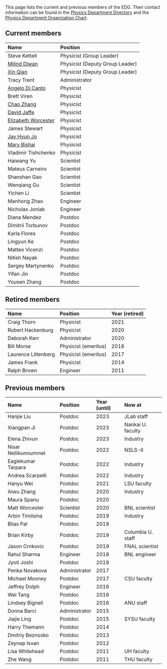 This page lists the current and previous members of the EDG. Their contact information can be found in the [Physics Department Directory](https://www.bnl.gov/physics/people/) and the [Physics Department Organization Chart](https://www.phy.bnl.gov/OrgChart/OrgChart.pdf).

## Current members

| Name         | Position       |
|:-------------|:------------------|
| Steve Kettell | Physicist (Group Leader) |
| [Milind Diwan](https://www.bnl.gov/staff/mdiwan) | Physicist (Deputy Group Leader) |
| [Xin Qian](https://www.bnl.gov/staff/xqian) | Physicist (Deputy Group Leader) |
| Tracy Trent | Administrator |
| [Angelo Di Canto](https://adicanto.web.cern.ch/adicanto/) | Physicist |
| Brett Viren | Physicist |
| [Chao Zhang](https://www.bnl.gov/staff/czhang) | Physicist |
| [David Jaffe](https://www.phy.bnl.gov/~djaffe/) | Physicist |
| [Elizabeth Worcester](https://www.phy.bnl.gov/~etw/prof.html) | Physicist |
| James Stewart | Physicist |
| [Jay Hyun Jo](https://www.jayhyunjo.com/) | Physicist |
| [Mary Bishai](https://www.bnl.gov/staff/mbishai) | Physicist |
| Vladimir Tishchenko | Physicist |
| Haiwang Yu | Scientist |
| Mateus Carneiro | Scientist |
| Shanshan Gao | Scientist |
| Wenqiang Gu | Scientist |
| Yichen Li | Scientist |
| Manhong Zhao | Engineer |
| Nicholas Joniak | Engineer |
| Diana Mendez | Postdoc |
| Dimitrii Torbunov | Postdoc |
| Karla Flores | Postdoc |
| Lingyun Ke | Postdoc |
| Matteo Vicenzi | Postdoc | 
| Nitish Nayak | Postdoc |
| Sergey Martynenko | Postdoc |
| Yifan Jin | Postdoc |
| Yousen Zhang | Postdoc |



## Retired members

| Name         | Position       | Year (retired)   |
|:-------------|:---------------|:---------------|
| Craig Thorn | Physicist | 2021 |
| Robert Hackenburg | Physicist | 2020 |
| Deborah Kerr | Administrator | 2020 |
| Bill Morse | Physicist (emeritus) | 2018 |
| Laurence Littenberg | Physicist (emeritus) | 2017 |
| James Frank | Physicist | 2014 |
| Ralph Brown | Engineer | 2011 |

## Previous members

| Name         | Position       | Year (until)   | Now at |
|:-------------|:---------------|:-------------|:-------------|
| Hanjie Liu | Postdoc | 2023 | JLab staff |
| Xiangpan Ji | Postdoc | 2023 | Nankai U. faculty |
| Elena Zhivun | Postdoc | 2023 | Industry |
| Nisar Nellikunnummel | Postdoc | 2022 | NSLS-II |
| Eaglekumar Tarpara | Postdoc | 2022 | Industry |
| Andrea Scarpelli | Postdoc | 2022 | Industry |
| Hanyu Wei | Postdoc | 2021 | LSU faculty |
| Aiwu Zhang | Postdoc | 2020 | Industry |
| Maura Spanu | Postdoc | 2020 | |
| Matt Worcester | Scientist | 2020 | BNL scientist |
| Arbin Timilsina | Postdoc | 2019 | Industry |
| Bilas Pal | Postdoc | 2019 | |
| Brian Kirby | Postdoc | 2019 | Columbia U. staff |
| Jason Crnkovic | Postdoc | 2019 | FNAL scientist |
| Rahul Sharma | Engineer | 2018 | BNL engineer |
| Jyoti Joshi | Postdoc | 2018 |
| Penka Novakova | Administrator | 2017 |
| Michael Mooney | Postdoc | 2017 | CSU faculty |
| Jeffrey Dolph | Engineer | 2016 | |
| Wei Tang | Postdoc | 2016 | |
| Lindsey Bignell | Postdoc | 2016 | ANU staff |
| Donna Barci | Administrator | 2015 | |
| Jiajie Ling | Postdoc | 2015 | SYSU faculty |
| Harry Themann | Postdoc | 2014 | |
| Dmitriy Beznosko | Postdoc | 2013 | |
| Zeynep Isvan | Postdoc | 2012 | |
| Lisa Whitehead | Postdoc | 2011 | UH faculty |
| Zhe Wang | Postdoc | 2011 | THU faculty |






